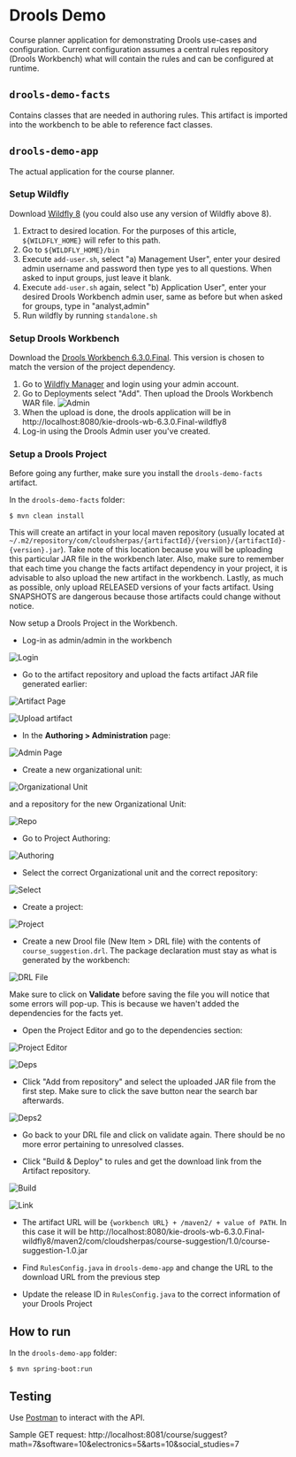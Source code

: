 Drools Demo
===

Course planner application for demonstrating Drools use-cases and configuration. Current configuration assumes a central
rules repository (Drools Workbench) what will contain the rules and can be configured at runtime.

## `drools-demo-facts`
Contains classes that are needed in authoring rules. This artifact is imported into the workbench to be able to
reference fact classes.

## `drools-demo-app`
The actual application for the course planner.

### Setup Wildfly
Download [Wildfly 8](http://download.jboss.org/wildfly/8.2.1.Final/wildfly-8.2.1.Final.zip) (you could also use any version of Wildfly above 8).

1.  Extract to desired location. For the purposes of this article, `${WILDFLY_HOME}` will refer to this path.
2.  Go to `${WILDFLY_HOME}/bin`
3.  Execute `add-user.sh`, select "a) Management User", enter your desired admin username and password then type yes to all questions. When asked to input groups, just leave it blank.
4.  Execute `add-user.sh` again, select "b) Application User", enter your desired Drools Workbench admin user, same as before but when asked for groups, type in "analyst,admin"
5.  Run wildfly by running `standalone.sh`

### Setup Drools Workbench
Download the [Drools Workbench 6.3.0.Final](http://download.jboss.org/drools/release/6.3.0.Final/kie-drools-wb-6.3.0.Final-wildfly8.war).
This version is chosen to match the version of the project dependency.

1.  Go to [Wildfly Manager](http://localhost:9990/console/App.html) and login using your admin account.
2.  Go to Deployments select "Add". Then upload the Drools Workbench WAR file. ![Admin](readme-assets/038.png)
3.  When the upload is done, the drools application will be in http://localhost:8080/kie-drools-wb-6.3.0.Final-wildfly8
4.  Log-in using the Drools Admin user you've created.

### Setup a Drools Project
Before going any further, make sure you install the `drools-demo-facts` artifact. 

In the `drools-demo-facts` folder:

```
$ mvn clean install
```

This will create an artifact in your local maven repository (usually located at `~/.m2/repository/com/cloudsherpas/{artifactId}/{version}/{artifactId}-{version}.jar`).
Take note of this location because you will be uploading this particular JAR file in the workbench later. Also, make sure 
to remember that each time you change the facts artifact dependency in your project, it is advisable to also upload the new artifact in the workbench.
Lastly, as much as possible, only upload RELEASED versions of your facts artifact. Using SNAPSHOTS are dangerous because 
those artifacts could change without notice.

Now setup a Drools Project in the Workbench.

*  Log-in as admin/admin in the workbench

![Login](readme-assets/023.png)

*  Go to the artifact repository and upload the facts artifact JAR file generated earlier:

![Artifact Page](readme-assets/024.png)

![Upload artifact](readme-assets/025.png)

*  In the **Authoring > Administration** page:

![Admin Page](readme-assets/026.png)
    
*  Create a new organizational unit:
    
![Organizational Unit](readme-assets/027.png)
    
and a repository for the new Organizational Unit:

![Repo](readme-assets/028.png)

*  Go to Project Authoring:

![Authoring](readme-assets/031.png)

*  Select the correct Organizational unit and the correct repository:

![Select](readme-assets/041.png)

*  Create a project:

![Project](readme-assets/032.png)

*  Create a new Drool file (New Item > DRL file) with the contents of `course_suggestion.drl`. The package declaration must stay as what is generated by the workbench:

![DRL File](readme-assets/033.png)

Make sure to click on **Validate** before saving the file you will notice that some errors will pop-up. This is because we haven't added the dependencies for the facts yet.

*  Open the Project Editor and go to the dependencies section:

![Project Editor](readme-assets/034.png)

![Deps](readme-assets/035.png)

*  Click "Add from repository" and select the uploaded JAR file from the first step. Make sure to click the save button near the search bar afterwards.

![Deps2](readme-assets/036.png)

*  Go back to your DRL file and click on validate again. There should be no more error pertaining to unresolved classes.

*  Click "Build & Deploy" to rules and get the download link from the Artifact repository.

![Build](readme-assets/037.png)

![Link](readme-assets/042.png)

*  The artifact URL will be `{workbench URL} + /maven2/ + value of PATH`. In this case it will be http://localhost:8080/kie-drools-wb-6.3.0.Final-wildfly8/maven2/com/cloudsherpas/course-suggestion/1.0/course-suggestion-1.0.jar

*  Find `RulesConfig.java` in `drools-demo-app` and change the URL to the download URL from the previous step

*  Update the release ID in `RulesConfig.java` to the correct information of your Drools Project

## How to run
In the `drools-demo-app` folder:
    
```
$ mvn spring-boot:run
```

    
## Testing
Use [Postman](https://chrome.google.com/webstore/detail/postman/fhbjgbiflinjbdggehcddcbncdddomop?hl=en) to interact with
the API.

Sample GET request:
    http://localhost:8081/course/suggest?math=7&software=10&electronics=5&arts=10&social_studies=7
